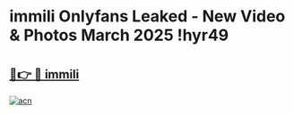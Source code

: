 # immili Onlyfans Leaked - New Video & Photos March 2025 !hyr49

# <h2><a href="https://f5j6cf.iuczelnia.edu.pl?title=immili&ref=hyr49">🔗👉 🔴 immili</a></h2>

[![acn](https://github.com/user-attachments/assets/0f9c940e-d8b0-45ae-aac7-cd30a18b3e1c)](https://f5j6cf.iuczelnia.edu.pl?title=immili&ref=hyr49)

